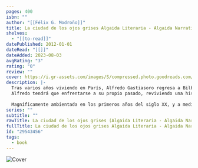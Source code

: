 ```yaml
---
pages: 400
isbn: ""
author: "[[Félix G. Modroño]]"
title: La ciudad de los ojos grises Algaida Literaria - Algaida Narrativa
shelves:
  - "[[to-read]]"
datePublished: 2012-01-01
dateRead: "[[]]"
dateAdded: 2023-08-03
avgRating: "3"
rating: "0"
review: ""
cover: https://i.gr-assets.com/images/S/compressed.photo.goodreads.com/books/1458254486l/29543456._SX318_.jpg
description: |-
  Tras varios años viviendo en París, Alfredo Gastiasoro regresa a Bilbao cuando se entera de que Izarbe ha muerto. Su retorno pretende ser el último homenaje a la mujer que amó, pero pronto se convertirá en una pesquisa sobre las inquietantes circunstancias que rodearon su muerte.  
  Alfredo tendrá que enfrentarse a su propio pasado, reviviendo una historia de amor que coincide con la época en que Bilbao pasa de ser una población casi rural a convertirse en una de las ciudades más prósperas del Viejo Continente.  
    
  Magníficamente ambientada en los primeros años del siglo XX, y a medio camino entre novela negra, el género histórico, el relato sentimental y hasta el de viajes, La ciudad de los ojos grises es, sobre todo, una bella historia de suspense y nostalgia, de amor por una mujer y una ciudad.
series: ""
subtitle: ""
rawTitle: La ciudad de los ojos grises (Algaida Literaria - Algaida Narrativa)
fullTitle: La ciudad de los ojos grises Algaida Literaria - Algaida Narrativa
id: "29543456"
tags:
  - book
---
```

![Cover](https:&#x2F;&#x2F;i.gr-assets.com&#x2F;images&#x2F;S&#x2F;compressed.photo.goodreads.com&#x2F;books&#x2F;1458254486l&#x2F;29543456._SX318_.jpg)
